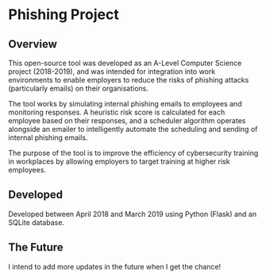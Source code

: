 # Phishing Project

## Overview
This open-source tool was developed as an A-Level Computer Science project (2018-2019), and was intended for integration into work environments to enable employers to reduce the risks of phishing attacks (particularly emails) on their organisations.

The tool works by simulating internal phishing emails to employees and monitoring responses. A heuristic risk score is calculated for each employee based on their responses, and a scheduler algorithm operates alongside an emailer to intelligently automate the scheduling and sending of internal phishing emails.

The purpose of the tool is to improve the efficiency of cybersecurity training in workplaces by allowing employers to target training at higher risk employees.

## Developed
Developed between April 2018 and March 2019 using Python (Flask) and an SQLite database.

## The Future
I intend to add more updates in the future when I get the chance!

